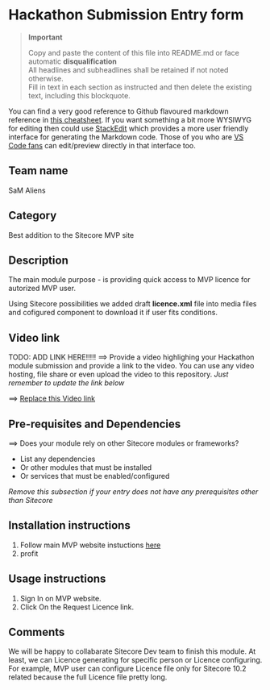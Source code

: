 # Hackathon Submission Entry form

> __Important__  
> 
> Copy and paste the content of this file into README.md or face automatic __disqualification__  
> All headlines and subheadlines shall be retained if not noted otherwise.  
> Fill in text in each section as instructed and then delete the existing text, including this blockquote.

You can find a very good reference to Github flavoured markdown reference in [this cheatsheet](https://github.com/adam-p/markdown-here/wiki/Markdown-Cheatsheet). If you want something a bit more WYSIWYG for editing then could use [StackEdit](https://stackedit.io/app) which provides a more user friendly interface for generating the Markdown code. Those of you who are [VS Code fans](https://code.visualstudio.com/docs/languages/markdown#_markdown-preview) can edit/preview directly in that interface too.

## Team name
SaM Aliens

## Category
Best addition to the Sitecore MVP site

## Description
The main module purpose - is providing quick access to MVP licence for autorized MVP user. 

Using Sitecore possibilities we added draft **licence.xml** file into media files and cofigured component to download it if user fits conditions. 

## Video link

TODO: ADD LINK HERE!!!!!
⟹ Provide a video highlighing your Hackathon module submission and provide a link to the video. You can use any video hosting, file share or even upload the video to this repository. _Just remember to update the link below_

⟹ [Replace this Video link](#video-link)



## Pre-requisites and Dependencies

⟹ Does your module rely on other Sitecore modules or frameworks?

- List any dependencies
- Or other modules that must be installed
- Or services that must be enabled/configured

_Remove this subsection if your entry does not have any prerequisites other than Sitecore_

## Installation instructions

1. Follow main MVP website instuctions [here](https://github.com/Sitecore/MVP-Site/blob/main/README.md)
2. profit

## Usage instructions

1. Sign In on MVP website. 
2. Click On the Request Licence link. 

## Comments
We will be happy to collabarate Sitecore Dev team to finish this module. 
At least, we can Licence generating for specific person or Licence configuring. For example, MVP user can configure Licence file only for Sitecore 10.2 related because the full Licence file pretty long.   
